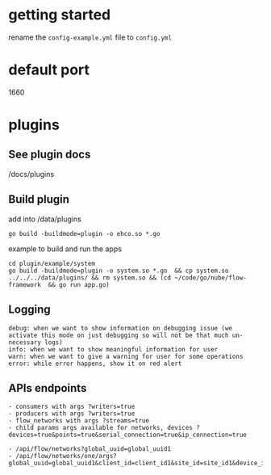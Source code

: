 
# getting started
rename the `config-example.yml` file to `config.yml`

# default port
1660

# plugins
## See plugin docs
/docs/plugins


## Build plugin
add into /data/plugins

```
go build -buildmode=plugin -o ehco.so *.go
```
example to build and run the apps
```
cd plugin/example/system
go build -buildmode=plugin -o system.so *.go  && cp system.so  ../../../data/plugins/ && rm system.so && (cd ~/code/go/nube/flow-framework  && go run app.go)
```

## Logging

```
debug: when we want to show information on debugging issue (we activate this mode on just debugging so will not be that much un-necessary logs)
info: when we want to show meaningful information for user
warn: when we want to give a warning for user for some operations
error: while error happens, show it on red alert  
```

## APIs endpoints

```
- consumers with args ?writers=true
- producers with args ?writers=true
- flow_networks with args ?streams=true
- child params args available for networks, devices ?devices=true&points=true&serial_connection=true&ip_connection=true

- /api/flow/networks?global_uuid=global_uuid1
- /api/flow/networks/one/args?global_uuid=global_uuid1&client_id=client_id1&site_id=site_id1&device_id=device_id1

```
